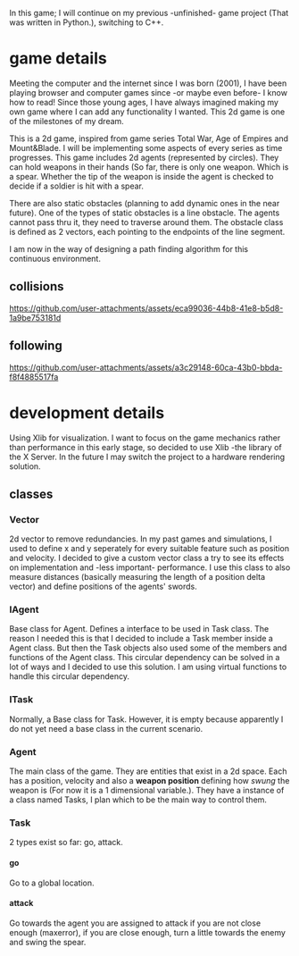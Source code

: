 In this game; I will continue on my previous -unfinished- game project (That was written in Python.), switching to C++.

# game details
Meeting the computer and the internet since I was born (2001), I have been playing browser and computer games since -or maybe even before- I know how to read! Since those young ages, I have always imagined making my own game where I can add any functionality I wanted. This 2d game is one of the milestones of my dream.

This is a 2d game, inspired from game series Total War, Age of Empires and Mount&Blade. I will be implementing some aspects of every series as time progresses. This game includes 2d agents (represented by circles). They can hold weapons in their hands (So far, there is only one weapon. Which is a spear. Whether the tip of the weapon is inside the agent is checked to decide if a soldier is hit with a spear.

There are also static obstacles (planning to add dynamic ones in the near future). One of the types of static obstacles is a line obstacle. The agents cannot pass thru it, they need to traverse around them. The obstacle class is defined as 2 vectors, each pointing to the endpoints of the line segment.

I am now in the way of designing a path finding algorithm for this continuous environment.

## collisions
https://github.com/user-attachments/assets/eca99036-44b8-41e8-b5d8-1a9be753181d
## following
https://github.com/user-attachments/assets/a3c29148-60ca-43b0-bbda-f8f4885517fa

# development details
Using Xlib for visualization. I want to focus on the game mechanics rather than performance in this early stage, so decided to use Xlib -the library of the X Server. In the future I may switch the project to a hardware rendering solution.

## classes
### Vector
2d vector to remove redundancies. In my past games and simulations, I used to define x and y seperately for every suitable feature such as position and velocity. I decided to give a custom vector class a try to see its effects on implementation and -less important- performance.
I use this class to also measure distances (basically measuring the length of a position delta vector) and define positions of the agents' swords.

### IAgent
Base class for Agent. Defines a interface to be used in Task class. The reason I needed this is that I decided to include a Task member inside a Agent class. But then the Task objects also used some of the members and functions of the Agent class. This circular dependency can be solved in a lot of ways and I decided to use this solution.
I am using virtual functions to handle this circular dependency.

### ITask
Normally, a Base class for Task. However, it is empty because apparently I do not yet need a base class in the current scenario.

### Agent
The main class of the game. They are entities that exist in a 2d space. Each has a position, velocity and also a **weapon position** defining how _swung_ the weapon is (For now it is a 1 dimensional variable.).
They have a instance of a class named Tasks, I plan which to be the main way to control them.

### Task
2 types exist so far: go, attack.
#### go
Go to a global location.
#### attack
Go towards the agent you are assigned to attack if you are not close enough (maxerror), if you are close enough, turn a little towards the enemy and swing the spear.

